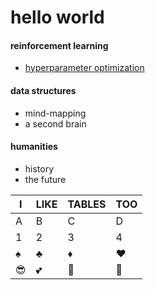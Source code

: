# hello world

#### reinforcement learning

* [hyperparameter optimization](https://github.com/timesnewhuman/machinelearning.github.io)


#### data structures

* mind-mapping
* a second brain


#### humanities

* history
* the future


I | LIKE | TABLES | TOO
-|-|-|-
A|B|C|D
1|2|3|4
♠|♣|♦|♥
😎|💕|🔫|💽

